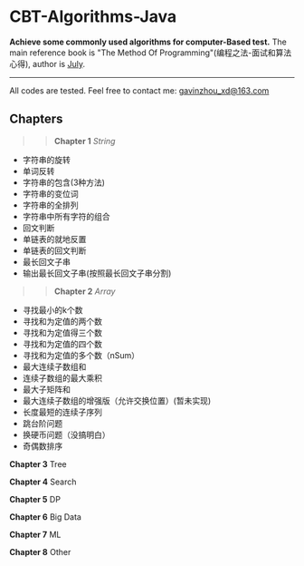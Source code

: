 # CBT-Algorithms-Java
**Achieve some commonly used algorithms for computer-Based test.**
The main reference book is "The Method Of Programming"(编程之法-面试和算法心得), author is [July](http://my.csdn.net/v_JULY_v).

---
All codes are tested. Feel free to contact me: gavinzhou_xd@163.com

## Chapters
>> **Chapter 1** *String*

- 字符串的旋转
- 单词反转
- 字符串的包含(3种方法)
- 字符串的变位词
- 字符串的全排列
- 字符串中所有字符的组合
- 回文判断
- 单链表的就地反置
- 单链表的回文判断
- 最长回文子串
- 输出最长回文子串(按照最长回文子串分割)


>> **Chapter 2** *Array*


- 寻找最小的k个数
- 寻找和为定值的两个数
- 寻找和为定值得三个数
- 寻找和为定值的四个数
- 寻找和为定值的多个数（nSum）
- 最大连续子数组和
- 连续子数组的最大乘积
- 最大子矩阵和
- 最大连续子数组的增强版（允许交换位置）(暂未实现)
- 长度最短的连续子序列
- 跳台阶问题
- 换硬币问题（没搞明白）
- 奇偶数排序


**Chapter 3** Tree

**Chapter 4** Search


**Chapter 5** DP


**Chapter 6** Big Data

**Chapter 7** ML

**Chapter 8** Other

